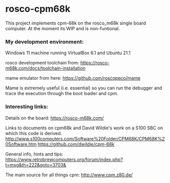 # rosco-cpm68k

This project implements cpm-68k on the rosco_m68k single board computer.  At the moment its WIP and is non-funtional.

### My development environment:
Windows 11 machine running VirtualBox 6.1 and Ubuntu 21.1

rosco development toolchain from: https://rosco-m68k.com/docs/toolchain-installation

mame emulator from here: https://github.com/roscopeco/mame

Mame is extremely useful (i.e. essential) so you can run the debugger and trace the execution through the boot loader and cpm.


### Interesting links:

Details on the board:
https://rosco-m68k.com/

Links to documents on cpm68k and David Wildie's work on a S100 SBC on which this code is derived.
http://www.s100computers.com/Software%20Folder/CPM68K/CPM68K%20Software.htm
https://github.com/dwildie/cpm-68k

General info, hints and tips:
https://www.retrobrewcomputers.org/forum/index.php?t=msg&th=222&goto=3703&

The main source for all things cpm:
http://www.cpm.z80.de/
